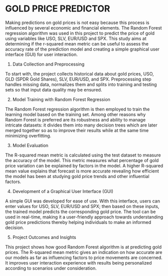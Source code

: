 # GOLD PRICE PREDICTOR
Making predictions on gold prices is not easy because this process is influenced by several economic and financial elements. The Random Forest regression algorithm was used in this project to predict the price of gold using variables like USO, SLV, EUR/USD and SPX. This study aims at determining if the r-squared mean metric can be useful to assess the accuracy rate of the prediction model and creating a simple graphical user interface (GUI) for user interaction.

1. Data Collection and Preprocessing

To start with, the project collects historical data about gold prices, USO, GLD (SPDR Gold Shares), SLV, EUR/USD, and SPX. Preprocessing step handles missing data, normalizes them and splits into training and testing sets so that input data quality may be ensured.

2. Model Training with Random Forest Regression

The Random Forest regression algorithm is then employed to train the learning model based on the training set. Among other reasons why Random Forest is preferred are its robustness and ability to manage intricate datasets: it divides them into many decision trees which are later merged together so as to improve their results while at the same time minimizing overfitting.

3. Model Evaluation

The R-squared mean metric is calculated using the test dataset to measure the accuracy of the model. This metric measures what percentage of gold price variation can be explained by factors in the model. A higher R-squared mean value explains that forecast is more accurate revealing how efficient the model has been at studying gold price trends and other influential factors.

4. Development of a Graphical User Interface (GUI)

A simple GUI was developed for ease of use. With this interface, users can enter values for USO, SLV, EUR/USD and SPX; then based on these inputs, the trained model predicts the corresponding gold price. The tool can be used in real-time, making it a user-friendly approach towards understanding gold price predictions thereby helping individuals to make an informed decision.

5. Project Outcomes and Insights

This project shows how good Random Forest algorithm is at predicting gold prices. The R-squared mean metric gives an indication on how accurate are our models as far as influencing factors to price movements are concerned. It improves user interaction experience with results being personalized according to scenarios under consideration.
